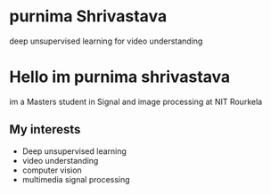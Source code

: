 # purnima Shrivastava
deep unsupervised learning for video understanding
<!DOCTYPE html>
<html>
 
<body>
  <h1> Hello im purnima shrivastava </h1>
  <p>  im a Masters student in Signal and image processing at NIT Rourkela </p>
  <h2> My interests </h2>
  <ul>
    <li> Deep unsupervised learning </li>
    <li> video understanding </li>
    <li> computer vision </li>
    <li> multimedia signal processing </li>
  </ul>
</body>
</html>
